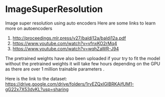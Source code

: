 # ImageSuperResolution
Image super resolution using auto encoders
Here are some links to learn more on autoencoders 
1. http://proceedings.mlr.press/v27/baldi12a/baldi12a.pdf
2. https://www.youtube.com/watch?v=vfnxKO2rMq4
3. https://www.youtube.com/watch?v=wqhZaWR-J94 

The pretrained weights have also been uploaded 
if your try to fit the model without the pretrained weights it will take few hours depending on the GPU as there are over 1 million trainable parameters .

Here is the link to the dataset: https://drive.google.com/drive/folders/1rvEZQxIGIBRKAjfUM1-gG22x7X53dvKL?usp=sharing

